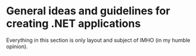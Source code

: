 # General ideas and guidelines for creating .NET applications
Everything in this section is only layout and subject of IMHO (in my humble opinion).
